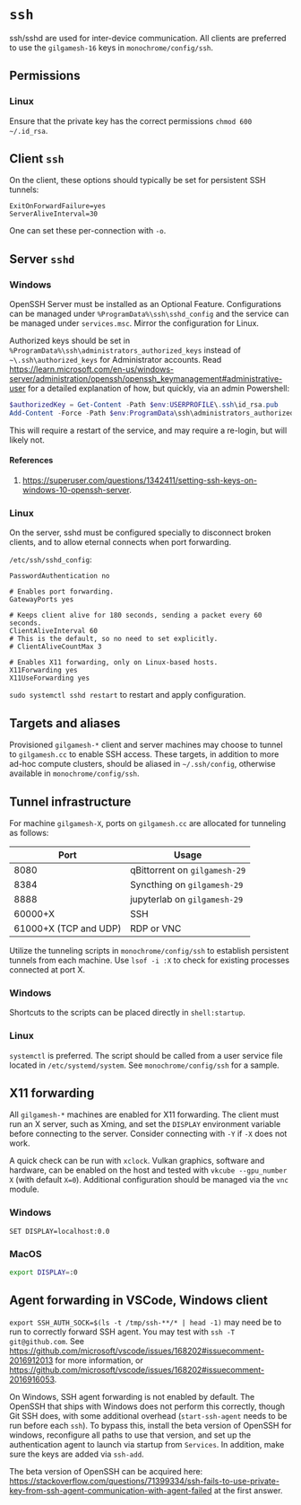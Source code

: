 # `ssh`

ssh/sshd are used for inter-device communication. All clients are preferred to use the `gilgamesh-16` keys in `monochrome/config/ssh`.

## Permissions

### Linux

Ensure that the private key has the correct permissions `chmod 600 ~/.id_rsa`.

## Client `ssh`

On the client, these options should typically be set for persistent SSH tunnels:

```
ExitOnForwardFailure=yes
ServerAliveInterval=30
```

One can set these per-connection with `-o`.

## Server `sshd`

### Windows

OpenSSH Server must be installed as an Optional Feature. Configurations can be managed under `%ProgramData%\ssh\sshd_config` and the service can be managed under `services.msc`. Mirror the configuration for Linux.

Authorized keys should be set in `%ProgramData%\ssh\administrators_authorized_keys` instead of `~\.ssh\authorized_keys` for Administrator accounts. Read <https://learn.microsoft.com/en-us/windows-server/administration/openssh/openssh_keymanagement#administrative-user> for a detailed explanation of how, but quickly, via an admin Powershell:

```powershell
$authorizedKey = Get-Content -Path $env:USERPROFILE\.ssh\id_rsa.pub
Add-Content -Force -Path $env:ProgramData\ssh\administrators_authorized_keys -Value "$authorizedKey";icacls.exe "$env:ProgramData\ssh\administrators_authorized_keys" /inheritance:r /grant "Administrators:F" /grant "SYSTEM:F"
```

This will require a restart of the service, and may require a re-login, but will likely not.

#### References

1. <https://superuser.com/questions/1342411/setting-ssh-keys-on-windows-10-openssh-server>.

### Linux

On the server, sshd must be configured specially to disconnect broken clients, and to allow eternal connects when port forwarding.

`/etc/ssh/sshd_config`:

```
PasswordAuthentication no

# Enables port forwarding.
GatewayPorts yes

# Keeps client alive for 180 seconds, sending a packet every 60 seconds.
ClientAliveInterval 60
# This is the default, so no need to set explicitly.
# ClientAliveCountMax 3

# Enables X11 forwarding, only on Linux-based hosts.
X11Forwarding yes
X11UseForwarding yes
```

`sudo systemctl sshd restart` to restart and apply configuration.

## Targets and aliases

Provisioned `gilgamesh-*` client and server machines may choose to tunnel to `gilgamesh.cc` to enable SSH access. These targets, in addition to more ad-hoc compute clusters, should be aliased in `~/.ssh/config`, otherwise available in `monochrome/config/ssh`.

## Tunnel infrastructure

For machine `gilgamesh-X`, ports on `gilgamesh.cc` are allocated for tunneling as follows:

Port|Usage
-|-
8080|qBittorrent on `gilgamesh-29`
8384|Syncthing on `gilgamesh-29`
8888|jupyterlab on `gilgamesh-29`
60000+X|SSH
61000+X (TCP and UDP)|RDP or VNC

Utilize the tunneling scripts in `monochrome/config/ssh` to establish persistent tunnels from each machine. Use `lsof -i :X` to check for existing processes connected at port X.

### Windows

Shortcuts to the scripts can be placed directly in `shell:startup`.

### Linux

`systemctl` is preferred. The script should be called from a user service file located in `/etc/systemd/system`. See `monochrome/config/ssh` for a sample.

## X11 forwarding

All `gilgamesh-*` machines are enabled for X11 forwarding. The client must run an X server, such as Xming, and set the `DISPLAY` environment variable before connecting to the server. Consider connecting with `-Y` if `-X` does not work.

A quick check can be run with `xclock`. Vulkan graphics, software and hardware, can be enabled on the host and tested with `vkcube --gpu_number X` (with default `X=0`). Additional configuration should be managed via the `vnc` module.

### Windows

```batch
SET DISPLAY=localhost:0.0
```

### MacOS

```bash
export DISPLAY=:0
```

## Agent forwarding in VSCode, Windows client

`export SSH_AUTH_SOCK=$(ls -t /tmp/ssh-**/* | head -1)` may need be to run to correctly forward SSH agent. You may test with `ssh -T git@github.com`. See <https://github.com/microsoft/vscode/issues/168202#issuecomment-2016912013> for more information, or <https://github.com/microsoft/vscode/issues/168202#issuecomment-2016916053>.

On Windows, SSH agent forwarding is not enabled by default. The OpenSSH that ships with Windows does not perform this correctly, though Git SSH does, with some additional overhead (`start-ssh-agent` needs to be run before each `ssh`). To bypass this, install the beta version of OpenSSH for windows, reconfigure all paths to use that version, and set up the authentication agent to launch via startup from `Services`. In addition, make sure the keys are added via `ssh-add`.

The beta version of OpenSSH can be acquired here: <https://stackoverflow.com/questions/71399334/ssh-fails-to-use-private-key-from-ssh-agent-communication-with-agent-failed> at the first answer.
